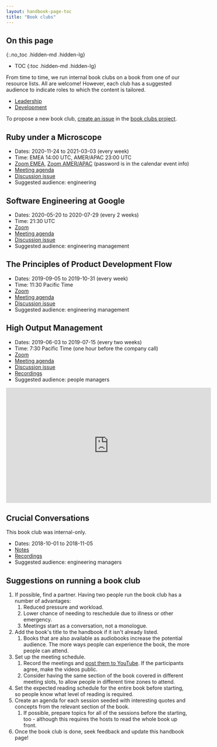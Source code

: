 ```yaml
---
layout: handbook-page-toc
title: "Book clubs"
---
```


## On this page
{:.no_toc .hidden-md .hidden-lg}

- TOC
{:toc .hidden-md .hidden-lg}

From time to time, we run internal book clubs on a book from one of our resource lists. All are welcome! However, 
each club has a suggested audience to indicate roles to which the content is tailored. 

* [Leadership](/handbook/leadership/#books)
* [Development](/handbook/engineering/development/#books)

To propose a new book club, [create an
issue](https://gitlab.com/gitlab-com/book-clubs/issues/new) in the [book
clubs project](https://gitlab.com/gitlab-com/book-clubs).

## Ruby under a Microscope

* Dates: 2020-11-24 to 2021-03-03 (every week)
* Time: EMEA 14:00 UTC, AMER/APAC 23:00 UTC
* [Zoom EMEA](https://gitlab.zoom.us/j/99123637556), [Zoom AMER/APAC](https://gitlab.zoom.us/j/91894125368) (password is in the calendar event info)
* [Meeting agenda](https://docs.google.com/document/d/18Ekce5kFaEdAvY9OMRETmp8ukCmhhQqRjpbN9N0ssmk/)
* [Discussion issue](https://gitlab.com/gitlab-com/book-clubs/-/issues/15)
* Suggested audience: engineering

## Software Engineering at Google

* Dates: 2020-05-20 to 2020-07-29 (every 2 weeks)
* Time: 21:30 UTC
* [Zoom](https://gitlab.zoom.us/j/93189804434)
* [Meeting agenda](https://docs.google.com/document/d/1zh4YCCTs-g_gUYPC8Wv9x-dyBS9_vgEZY222bTgR-8E/)
* [Discussion issue](https://gitlab.com/gitlab-com/book-clubs/-/issues/10)
* Suggested audience: engineering management

## The Principles of Product Development Flow

* Dates: 2019-09-05 to 2019-10-31 (every week)
* Time: 11:30 Pacific Time
* [Zoom](https://gitlab.zoom.us/j/677129986)
* [Meeting agenda](https://docs.google.com/document/d/167NRxaU0n-d0zybSeXuuNBC4Zz8wVksaw8isUiPwhHQ/edit?usp=sharing)
* [Discussion issue](https://gitlab.com/gitlab-com/book-clubs/issues/5)
* Suggested audience: engineering management

## High Output Management

* Dates: 2019-06-03 to 2019-07-15 (every two weeks)
* Time: 7:30 Pacific Time (one hour before the company call)
* [Zoom](https://gitlab.zoom.us/j/544984602)
* [Meeting agenda](https://docs.google.com/document/d/1gQZahLk2LYDbYAb4TeYqNOQbF8f6MrCaATLyPTzRONY/edit)
* [Discussion issue](https://gitlab.com/gitlab-com/book-clubs/issues/3)
* [Recordings](https://www.youtube.com/playlist?list=PL05JrBw4t0Kp_xR7vrRiGu7URKiUmN8m3)
* Suggested audience: people managers

<iframe width="560" height="315" src="https://www.youtube.com/embed/videoseries?list=PL05JrBw4t0Kp_xR7vrRiGu7URKiUmN8m3" frameborder="0" allow="autoplay; encrypted-media" allowfullscreen></iframe>

## Crucial Conversations

This book club was internal-only.

* Dates: 2018-10-01 to 2018-11-05
* [Notes](https://docs.google.com/document/d/1lY-v9zRdSxtVKu-yh3U7oz5kNen2YZE_m5OeNF0QNHM/edit)
* [Recordings](https://drive.google.com/drive/u/0/folders/1lqtdN4eWLG0RxqV8KSsnp8__P__Bff-2)
* Suggested audience: engineering managers

## Suggestions on running a book club

1. If possible, find a partner. Having two people run the book club has
   a number of advantages:
    1. Reduced pressure and workload.
    2. Lower chance of needing to reschedule due to illness or other
       emergency.
    3. Meetings start as a conversation, not a monologue.
2. Add the book's title to the handbook if it isn't already listed.
    1. Books that are also available as audiobooks increase the
       potential audience. The more ways people can experience the book,
       the more people can attend.
3. Set up the meeting schedule.
    1. Record the meetings and [post them to
       YouTube](/handbook/marketing/marketing-operations/youtube/). If the participants
       agree, make the videos public.
    2. Consider having the same section of the book covered in different
       meeting slots, to allow people in different time zones to attend.
4. Set the expected reading schedule for the entire book before
   starting, so people know what level of reading is required.
5. Create an agenda for each session seeded with interesting quotes and
   concepts from the relevant section of the book.
     1. If possible, prepare topics for all of the sessions before the starting,
        too - although this requires the hosts to read the whole book up front.
6. Once the book club is done, seek feedback and update this handbook
   page!
